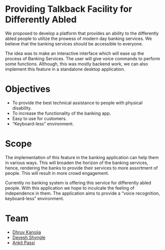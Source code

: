 # Providing Talkback Facility for Differently Abled 

We proposed to develop a platform that provides an ability to the differently abled people to utilize the prowess of modern day banking services. We believe that the banking services should be accessible to everyone.

The idea was to make an interactive interface which will ease up the process of Banking Services. The user will give voice commands to perform some functions. Although, this was mostly backend work, we can also implement this feature in a standalone desktop application. 

# Objectives

- To provide the best technical assistance to people with physical disability.
- To increase the functionality of the banking app.
- Easy to use for customers.
- “Keyboard-less” environment.

# Scope

The implementation of this feature in the banking application can help them in various ways. This will broaden the horizon of the banking services, hence, rendering the banks to provide their services to more assortment of people. This will result in more crowd engagement.

Currently no banking system is offering this service for differently abled people. With this application we hope to inculcate the feeling of independence in them. The application aims to provide a “voice recognition, keyboard-less” environment.

# Team
* [Dhruv Kanojia](https://github.com/Xonshiz)
* [Devesh Shyngle](https://github.com/deveshyngle)
* [Ankit Passi](https://github.com/ankitpassi141)
